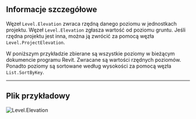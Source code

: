 ## Informacje szczegółowe
Węzeł `Level.Elevation` zwraca rzędną danego poziomu w jednostkach projektu. Węzeł `Level.Elevation` zgłasza wartość od poziomu gruntu. Jeśli rzędna projektu jest inna, można ją zwrócić za pomocą węzła `Level.ProjectElevation`.

W poniższym przykładzie zbierane są wszystkie poziomy w bieżącym dokumencie programu Revit. Zwracane są wartości rzędnych poziomów. Ponadto poziomy są sortowane według wysokości za pomocą węzła `List.SortByKey`.
___
## Plik przykładowy

![Level.Elevation](./Revit.Elements.Level.Elevation_img.jpg)
